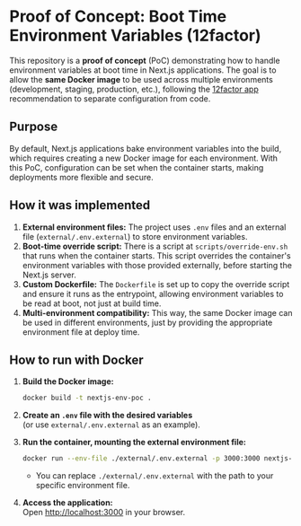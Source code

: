 # Proof of Concept: Boot Time Environment Variables (12factor)

This repository is a **proof of concept** (PoC) demonstrating how to handle environment variables at boot time in Next.js applications. The goal is to allow the **same Docker image** to be used across multiple environments (development, staging, production, etc.), following the [12factor app](https://12factor.net) recommendation to separate configuration from code.

## Purpose

By default, Next.js applications bake environment variables into the build, which requires creating a new Docker image for each environment. With this PoC, configuration can be set when the container starts, making deployments more flexible and secure.

## How it was implemented

1. **External environment files:** The project uses `.env` files and an external file (`external/.env.external`) to store environment variables.
2. **Boot-time override script:** There is a script at `scripts/override-env.sh` that runs when the container starts. This script overrides the container's environment variables with those provided externally, before starting the Next.js server.
3. **Custom Dockerfile:** The `Dockerfile` is set up to copy the override script and ensure it runs as the entrypoint, allowing environment variables to be read at boot, not just at build time.
4. **Multi-environment compatibility:** This way, the same Docker image can be used in different environments, just by providing the appropriate environment file at deploy time.

## How to run with Docker

1. **Build the Docker image:**

   ```bash
   docker build -t nextjs-env-poc .
   ```

2. **Create an `.env` file with the desired variables**  
   (or use `external/.env.external` as an example).

3. **Run the container, mounting the external environment file:**

   ```bash
   docker run --env-file ./external/.env.external -p 3000:3000 nextjs-env-poc
   ```

   - You can replace `./external/.env.external` with the path to your specific environment file.

4. **Access the application:**  
   Open [http://localhost:3000](http://localhost:3000) in your browser.
